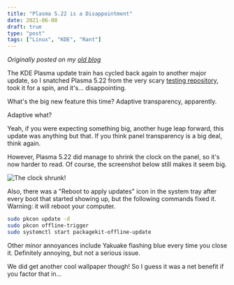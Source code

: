 ```yaml
---
title: "Plasma 5.22 is a Disappointment"
date: 2021-06-08
draft: true
type: "post"
tags: ["Linux", "KDE", "Rant"]
---
```



*Originally posted on my [old blog](https://git.exozy.me/a/blog/src/branch/main/_posts/2021-06-08-plasma-5.22-disappointment.md)*


The KDE Plasma update train has cycled back again to another major update, so I snatched Plasma 5.22 from the very scary [testing repository](https://wiki.archlinux.org/index.php/Official_repositories#Testing_repositories), took it for a spin, and it's... disappointing.

What's the big new feature this time? Adaptive transparency, apparently.

Adaptive what?

Yeah, if you were expecting something big, another huge leap forward, this update was anything but that. If you think panel transparency is a big deal, think again.

However, Plasma 5.22 did manage to shrink the clock on the panel, so it's now harder to read. Of course, the screenshot below still makes it seem big.

![The clock shrunk!](/img/clock.png)

Also, there was a "Reboot to apply updates" icon in the system tray after every boot that started showing up, but the following commands fixed it. Warning: it will reboot your computer.

```sh
sudo pkcon update -d
sudo pkcon offline-trigger
sudo systemctl start packagekit-offline-update
```

Other minor annoyances include Yakuake flashing blue every time you close it. Definitely annoying, but not a serious issue.

We did get another cool wallpaper though! So I guess it was a net benefit if you factor that in...


